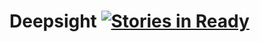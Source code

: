 Deepsight [![Stories in Ready](https://badge.waffle.io/cra16/honorable.png?label=ready&title=Ready)](https://waffle.io/cra16/honorable)
=========
